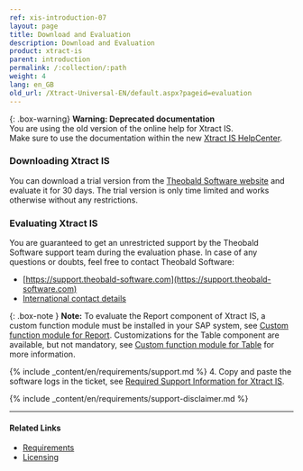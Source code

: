 ```yaml
---
ref: xis-introduction-07
layout: page
title: Download and Evaluation
description: Download and Evaluation
product: xtract-is
parent: introduction
permalink: /:collection/:path
weight: 4
lang: en_GB
old_url: /Xtract-Universal-EN/default.aspx?pageid=evaluation
---
```


{: .box-warning}
**Warning: Deprecated documentation** <br>
You are using the old version of the online help for Xtract IS.<br>
Make sure to use the documentation within the new [Xtract IS HelpCenter](https://helpcenter.theobald-software.com/xtract-is/documentation/introduction/).

### Downloading Xtract IS

You can download a trial version from the [Theobald Software website](https://theobald-software.com/en/download-trial/) and evaluate it for 30 days.
The trial version is only time limited and works otherwise without any restrictions.

### Evaluating Xtract IS
You are guaranteed to get an unrestricted support by the Theobald Software support team during the evaluation phase.
In case of any questions or doubts, feel free to contact Theobald Software: <br>
- [https://support.theobald-software.com](https://support.theobald-software.com)
- [International contact details](https://theobald-software.com/en/contact/)

{: .box-note }
**Note:** To evaluate the Report component of Xtract IS, a custom function module must be installed in your SAP system, see [Custom function module for Report](../sap-customizing/install-report-custom-function-module). 
Customizations for the Table component are available, but not mandatory, see [Custom function module for Table](../sap-customizing/custom-function-module-for-table-extraction) for more information.

<!---
### Support
-->
{% include _content/en/requirements/support.md %}
4. Copy and paste the software logs in the ticket, see [Required Support Information for Xtract IS](https://support.theobald-software.com/helpdesk/KB/View/14458-required-support-information-for-xtract-is).

{% include _content/en/requirements/support-disclaimer.md %}

****
#### Related Links
- [Requirements](./requirements)
- [Licensing](./installing-the-license)